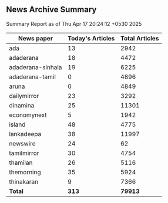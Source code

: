 <!-- @format -->
## News Archive Summary

Summary Report as of Thu Apr 17 20:24:12 +0530 2025

| News paper         | Today's Articles | Total Articles |
|--------------------|------------------|----------------|
| ada               | 13          | 2942        |
| adaderana               | 18          | 4472        |
| adaderana-sinhala               | 19          | 6225        |
| adaderana-tamil               | 0          | 4896        |
| aruna               | 0          | 4849        |
| dailymirror               | 23          | 3292        |
| dinamina               | 25          | 11301        |
| economynext               | 5          | 1942        |
| island               | 48          | 4775        |
| lankadeepa               | 38          | 11997        |
| newswire               | 24          | 62        |
| tamilmirror               | 30          | 4754        |
| thamilan               | 26          | 5116        |
| themorning               | 35          | 5924        |
| thinakaran               | 9          | 7366        |
| **Total**          | **313**      | **79913** |

